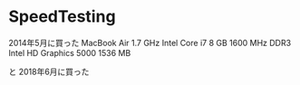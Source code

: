 # SpeedTesting

2014年5月に買った
MacBook Air
1.7 GHz Intel Core i7
8 GB 1600 MHz DDR3
Intel HD Graphics 5000 1536 MB

と
2018年6月に買った
